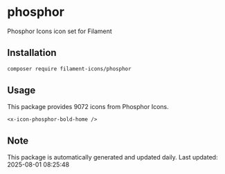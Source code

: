 # phosphor

Phosphor Icons icon set for Filament

## Installation

```bash
composer require filament-icons/phosphor
```

## Usage

This package provides 9072 icons from Phosphor Icons.

```blade
<x-icon-phosphor-bold-home />
```

## Note

This package is automatically generated and updated daily.
Last updated: 2025-08-01 08:25:48
